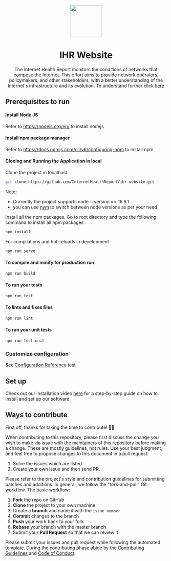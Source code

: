 <p align="center"><img src="https://avatars.githubusercontent.com/u/40665700?s=200&v=4" height="100"></p>
<h1 align="center">IHR Website</h1>
<p align="center">
The Internet Health Report monitors the conditions of networks that compose the Internet. This effort aims to provide network operators, policymakers, and other stakeholders, with a better understanding of the Internet's infrastructure and its evolution. To understand further click <a href="https://ihr.iijlab.net">here</a>
</p>

## Prerequisites to run

#### Install Node JS

Refer to https://nodejs.org/en/ to install nodejs

#### Install npm package manager

Refer to https://docs.npmjs.com/cli/v6/configuring-npm to install npm

#### Cloning and Running the Application in local

Clone the project in localhost

```bash
git clone https://github.com/InternetHealthReport/ihr-website.git
```
Note: 
- Currently the project supports node  --version =< 16.9.1 
- you can use [nvm](https://github.com/nvm-sh/nvm) to switch between node versions as per your need 

Install all the npm packages. Go to root directory and type the following command to install all npm packages

```bash
npm install
```


For compilations and hot-reloads in development

```bash
npm run serve
```

#### To compile and minify for production run

```bash
npm run build
```

#### To run your tests

```bash
npm run test
```

#### To lints and fixes files

```bash
npm run lint
```

#### To run your unit tests

```bash
npm run test:unit
```

### Customize configuration

See [Configuration Reference](https://cli.vuejs.org/config/) test

## Set up
Check out our installation video [here](https://youtu.be/mdjMdaLdlfY) for a step-by-step guide on how to install and set up our software


## Ways to contribute

First off, thanks for taking the time to contribute! 🎉🎉

When contributing to this repository, please first discuss the change you wish to make via issue with the maintainers of this repository before making a change. These are mostly guidelines, not rules. Use your best judgment, and feel free to propose changes to this document in a pull request.

1. Solve the issues which are listed
2. Create your own issue and then send PR.

Please refer to the project's style and contribution guidelines for submitting patches and additions. In general, we follow the "fork-and-pull" Git workflow. The basic workflow:

1. **Fork** the repo on GitHub
2. **Clone** the project to your own machine
3. Create a **branch** and name it with the `issue number`
4. **Commit** changes to the branch
5. **Push** your work back to your fork
6. **Rebase** your branch with the master branch
7. Submit your **Pull Request** so that we can review it

Please submit your issues and pull request while following the automated template. During the contributing phase abide by the [Contributing Guidelines](https://github.com/InternetHealthReport/ihr-website/blob/master/CONTRIBUTING.md) and [Code of Conduct](https://github.com/InternetHealthReport/ihr-website/blob/master/CODE_OF_CONDUCT.md).
